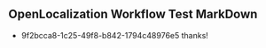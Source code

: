## OpenLocalization Workflow Test MarkDown
* 9f2bcca8-1c25-49f8-b842-1794c48976e5 thanks!

<!--HONumber=Aug16_HO1-->


